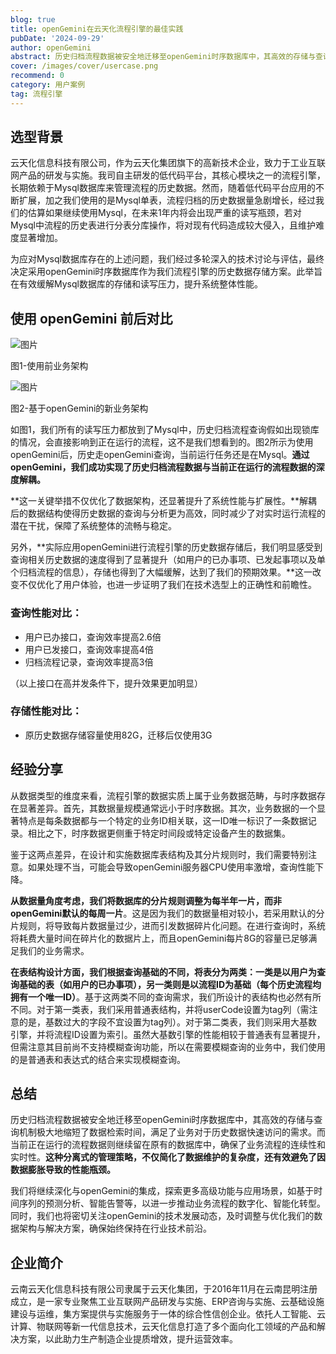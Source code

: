 ```yaml
---
blog: true
title: openGemini在云天化流程引擎的最佳实践
pubDate: '2024-09-29'
author: openGemini
abstract: 历史归档流程数据被安全地迁移至openGemini时序数据库中，其高效的存储与查询机制极大地缩短了数据检索时间，满足了业务对于历史数据快速访问的需求。
cover: /images/cover/usercase.png
recommend: 0
category: 用户案例
tag: 流程引擎
---
```


## **选型背景**

云天化信息科技有限公司，作为云天化集团旗下的高新技术企业，致力于工业互联网产品的研发与实施。我司自主研发的低代码平台，其核心模块之一的流程引擎，长期依赖于Mysql数据库来管理流程的历史数据。然而，随着低代码平台应用的不断扩展，加之我们使用的是Mysql单表，流程归档的历史数据量急剧增长，经过我们的估算如果继续使用Mysql，在未来1年内将会出现严重的读写瓶颈，若对Mysql中流程的历史表进行分表分库操作，将对现有代码造成较大侵入，且维护难度显著增加。



为应对Mysql数据库存在的上述问题，我们经过多轮深入的技术讨论与评估，最终决定采用openGemini时序数据库作为我们流程引擎的历史数据存储方案。此举旨在有效缓解Mysql数据库的存储和读写压力，提升系统整体性能。



## **使用 openGemini 前后对比**



![图片](/images/docs_img/usercase-3-1.png)

图1-使用前业务架构

![图片](/images/docs_img/usercase-3-2.png)

图2-基于openGemini的新业务架构



如图1，我们所有的读写压力都放到了Mysql中，历史归档流程查询假如出现锁库的情况，会直接影响到正在运行的流程，这不是我们想看到的。图2所示为使用openGemini后，历史走openGemini查询，当前运行任务还是在Mysql。**通过openGemini，我们成功实现了历史归档流程数据与当前正在运行的流程数据的深度解耦。**



**这一关键举措不仅优化了数据架构，还显著提升了系统性能与扩展性。**解耦后的数据结构使得历史数据的查询与分析更为高效，同时减少了对实时运行流程的潜在干扰，保障了系统整体的流畅与稳定。



另外，**实际应用openGemini进行流程引擎的历史数据存储后，我们明显感受到查询相关历史数据的速度得到了显著提升（如用户的已办事项、已发起事项以及单个归档流程的信息），存储也得到了大幅缓解，达到了我们的预期效果。**这一改变不仅优化了用户体验，也进一步证明了我们在技术选型上的正确性和前瞻性。



### **查询性能对比：**

- 用户已办接口，查询效率提高2.6倍
- 用户已发接口，查询效率提高4倍
- 归档流程记录，查询效率提高3倍

（以上接口在高并发条件下，提升效果更加明显）



### **存储性能对比：**

- 原历史数据存储容量使用82G，迁移后仅使用3G



## **经验分享**

从数据类型的维度来看，流程引擎的数据实质上属于业务数据范畴，与时序数据存在显著差异。首先，其数据量规模通常远小于时序数据。其次，业务数据的一个显著特点是每条数据都与一个特定的业务ID相关联，这一ID唯一标识了一条数据记录。相比之下，时序数据更侧重于特定时间段或特定设备产生的数据集。



鉴于这两点差异，在设计和实施数据库表结构及其分片规则时，我们需要特别注意。如果处理不当，可能会导致openGemini服务器CPU使用率激增，查询性能下降。



**从数据量角度考虑，我们将数据库的分片规则调整为每半年一片，而非openGemini默认的每周一片**。这是因为我们的数据量相对较小，若采用默认的分片规则，将导致每片数据量过少，进而引发数据碎片化问题。在进行查询时，系统将耗费大量时间在碎片化的数据片上，而且openGemini每片8G的容量已足够满足我们的业务需求。



**在表结构设计方面，我们根据查询基础的不同，将表分为两类：一类是以用户为查询基础的表（如用户的已办事项），另一类则是以流程ID为基础（每个历史流程均拥有一个唯一ID）**。基于这两类不同的查询需求，我们所设计的表结构也必然有所不同。对于第一类表，我们采用普通表结构，并将userCode设置为tag列（需注意的是，基数过大的字段不宜设置为tag列）。对于第二类表，我们则采用大基数引擎，并将流程ID设置为索引。虽然大基数引擎的性能相较于普通表有显著提升，但需注意其目前尚不支持模糊查询功能，所以在需要模糊查询的业务中，我们使用的是普通表和表达式的结合来实现模糊查询。



## **总结**

历史归档流程数据被安全地迁移至openGemini时序数据库中，其高效的存储与查询机制极大地缩短了数据检索时间，满足了业务对于历史数据快速访问的需求。而当前正在运行的流程数据则继续留在原有的数据库中，确保了业务流程的连续性和实时性。**这种分离式的管理策略，不仅简化了数据维护的复杂度，还有效避免了因数据膨胀导致的性能瓶颈。**



我们将继续深化与openGemini的集成，探索更多高级功能与应用场景，如基于时间序列的预测分析、智能告警等，以进一步推动业务流程的数字化、智能化转型。同时，我们也将密切关注openGemini的技术发展动态，及时调整与优化我们的数据架构与解决方案，确保始终保持在行业技术前沿。



## **企业简介**

云南云天化信息科技有限公司隶属于云天化集团，于2016年11月在云南昆明注册成立，是一家专业聚焦工业互联网产品研发与实施、ERP咨询与实施、云基础设施建设与运维，集方案提供与实施服务于一体的综合性信创企业。依托人工智能、云计算、物联网等新一代信息技术，云天化信息打造了多个面向化工领域的产品和解决方案，以此助力生产制造企业提质增效，提升运营效率。
